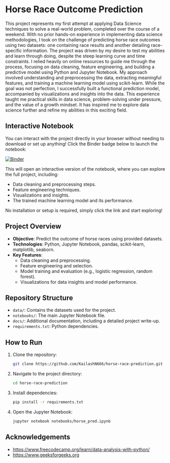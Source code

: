 # Horse Race Outcome Prediction

This project represents my first attempt at applying Data Science techniques to solve a real-world problem, completed over the course of a weekend. With no prior hands-on experience in implementing data science methodologies, I took on the challenge of predicting horse race outcomes using two datasets: one containing race results and another detailing race-specific information. The project was driven by my desire to test my abilities and learn through doing, despite the steep learning curve and time constraints. I relied heavily on online resources to guide me through the process, focusing on data cleaning, feature engineering, and building a predictive model using Python and Jupyter Notebook. My approach involved understanding and preprocessing the data, extracting meaningful features, and training a machine learning model using scikit-learn. While the goal was not perfection, I successfully built a functional prediction model, accompanied by visualizations and insights into the data. This experience taught me practical skills in data science, problem-solving under pressure, and the value of a growth mindset. It has inspired me to explore data science further and refine my abilities in this exciting field.

## Interactive Notebook

You can interact with the project directly in your browser without needing to download or set up anything! Click the Binder badge below to launch the notebook:

[![Binder](https://mybinder.org/badge_logo.svg)](https://mybinder.org/v2/git/https%3A%2F%2Fgithub.com%2FKailashN666%2FHorse-Race-Prediction/main?labpath=notebooks%2Fhorse_pred.ipynb)

This will open an interactive version of the notebook, where you can explore the full project, including:
- Data cleaning and preprocessing steps.
- Feature engineering techniques.
- Visualizations and insights.
- The trained machine learning model and its performance.

No installation or setup is required, simply click the link and start exploring!

## Project Overview

- **Objective**: Predict the outcome of horse races using provided datasets.
- **Technologies**: Python, Jupyter Notebook, pandas, scikit-learn, matplotlib, seaborn.
- **Key Features**:
  - Data cleaning and preprocessing.
  - Feature engineering and selection.
  - Model training and evaluation (e.g., logistic regression, random forest).
  - Visualizations for data insights and model performance.

## Repository Structure

- `data/`: Contains the datasets used for the project.
- `notebooks/`: The main Jupyter Notebook file.
- `docs/`: Additional documentation, including a detailed project write-up.
- `requirements.txt`: Python dependencies.

## How to Run

1. Clone the repository:
   ```bash
   git clone https://github.com/KailashN666/horse-race-prediction.git
2. Navigate to the project directory:
   ```bash
   cd horse-race-prediction
3. Install dependencies:
   ```bash
   pip install -r requirements.txt
4. Open the Jupyter Notebook:
   ```bash
   jupyter notebook notebooks/horse_pred.ipynb

## Acknowledgements

- https://www.freecodecamp.org/learn/data-analysis-with-python/
- https://www.geeksforgeeks.org
